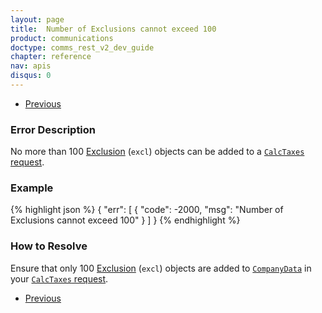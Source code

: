 ```yaml
---
layout: page
title:  Number of Exclusions cannot exceed 100
product: communications
doctype: comms_rest_v2_dev_guide
chapter: reference
nav: apis
disqus: 0
---
```


<ul class="pager">
  <li class="previous"><a href="/communications/dev-guide_rest_v2/reference/calculate-tax-errors/"><i class="glyphicon glyphicon-chevron-left"></i>Previous</a></li>
</ul>

<h3>Error Description</h3>
No more than 100 <a class="dev-guide-link" href="/communications/dev-guide_rest_v2/reference/exclusion/">Exclusion</a> (<code>excl</code>) objects can be added to a <a class="dev-guide-link" href="/communications/dev-guide_rest_v2/reference/calc-tax-request/"><code>CalcTaxes</code> request</a>.

<h3>Example</h3>
{% highlight json %}
{
  "err": [
      {
        "code": -2000,
        "msg": "Number of Exclusions cannot exceed 100"
      }
  ]
}
{% endhighlight %}

<h3>How to Resolve</h3>
Ensure that only 100 <a class="dev-guide-link" href="/communications/dev-guide_rest_v2/reference/exclusion/">Exclusion</a> (<code>excl</code>) objects are added to <a class="dev-guide-link" href="/communications/dev-guide_rest_v2/reference/company-data/"><code>CompanyData</code></a> in your <a class="dev-guide-link" href="/communications/dev-guide_rest_v2/reference/calc-tax-request/"><code>CalcTaxes</code> request</a>.

<ul class="pager">
  <li class="previous"><a href="/communications/dev-guide_rest_v2/reference/calculate-tax-errors/"><i class="glyphicon glyphicon-chevron-left"></i>Previous</a></li>
</ul>